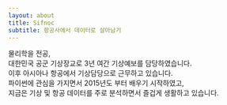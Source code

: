 ```yaml
---
layout: about
title: Sifnoc
subtitle: 항공사에서 데이터로 살아남기
---
```

물리학을 전공,<br>
 대한민국 공군 기상장교로 3년 여간 기상예보를 담당하였습니다.<br>
 이후 아시아나 항공에서 기상담당으로 근무하고 있습니다.<br>
 파이썬에 관심을 가지면서 2015년도 부터 배우기 시작하였고, <br>
지금은 기상 및 항공 데이터를 주로 분석하면서 즐겁게 생활하고 있습니다.<br>

